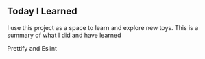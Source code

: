 ## Today I Learned

I use this project as a space to learn and explore new toys. This is a summary of what I did and have learned

Prettify and Eslint
